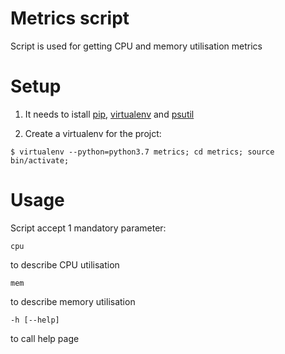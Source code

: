 # Metrics script
Script is used for getting CPU and memory utilisation metrics
# Setup
1. It needs to istall [pip](http://pip.readthedocs.org/en/latest/), [virtualenv](http://virtualenv.readthedocs.org/en/latest/) and [psutil](https://psutil.readthedocs.io/en/latest/)

2. Create a virtualenv for the projct:
```
$ virtualenv --python=python3.7 metrics; cd metrics; source bin/activate;
```
# Usage

Script accept 1 mandatory parameter:

```
cpu
```
to describe CPU utilisation

```
mem
```
to describe memory utilisation
```
-h [--help]
```
to call help page
